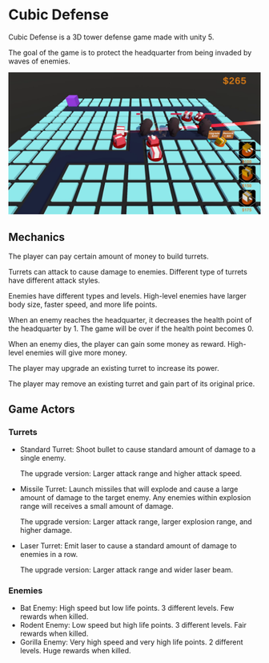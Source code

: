# Cubic Defense

Cubic Defense is a 3D tower defense game made with unity 5.

The goal of the game is to protect the headquarter from being invaded by waves of enemies.

<img src="game_screenshot.png" width=600>

## Mechanics

The player can pay certain amount of money to build turrets.

Turrets can attack to cause damage to enemies. Different type of turrets have different attack styles.

Enemies have different types and levels. High-level enemies have larger body size, faster speed, and more life points.

When an enemy reaches the headquarter, it decreases the health point of the headquarter by 1. The game will be over if the health point becomes 0.

When an enemy dies, the player can gain some money as reward. High-level enemies will give more money.

The player may upgrade an existing turret to increase its power.

The player may remove an existing turret and gain part of its original price.

## Game Actors

### Turrets

- Standard  Turret: Shoot bullet to cause standard amount of damage to a single enemy.

  The upgrade version: Larger attack range and higher attack speed.

- Missile Turret: Launch missiles that will explode and cause a large amount of damage to the target enemy. Any enemies within explosion range will receives a small amount of damage.

  The upgrade version: Larger attack range, larger explosion range, and higher damage.

- Laser Turret: Emit laser to cause a standard amount of damage to enemies in a row.

  The upgrade version: Larger attack range and wider laser beam.

### Enemies

- Bat Enemy: High speed but low life points. 3 different levels. Few rewards when killed.
- Rodent Enemy: Low speed but high life points. 3 different levels. Fair rewards when killed.
- Gorilla Enemy: Very high speed and very high life points. 2 different levels. Huge rewards when killed.